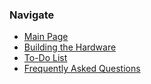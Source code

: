 ### Navigate ###
  * [Main Page](main.md)
  * [Building the Hardware](dyi.md)
  * [To-Do List](todo.md)
  * [Frequently Asked Questions](faq.md)